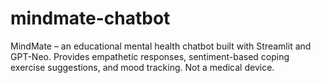 # mindmate-chatbot
MindMate – an educational mental health chatbot built with Streamlit and GPT-Neo. Provides empathetic responses, sentiment-based coping exercise suggestions, and mood tracking. Not a medical device.
